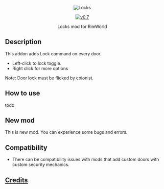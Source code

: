 <p align="center">
    <img src="https://raw.githubusercontent.com/Aviuz/Locks/master/Logo.png" alt="Locks" />
</p>
<p align="center">
  <a href="https://github.com/Aviuz/PrisonLabor/releases">
    <img src="https://img.shields.io/badge/version-1.0.0-blue.svg?style=flat" alt="v0.7" />
  </a>
</p>

<p align="center">
  Locks mod for RimWorld
</p>

## Description
This addon adds Lock command on every door.
- Left-click to lock toggle.
- Right click for more options

Note: Door lock must be flicked by colonist.

## How to use
todo

## New mod
This is new mod. You can experience some bugs and errors.

## Compatibility
* There can be compatibility issues with mods that add custom doors with custom security mechanics.

## [Credits](https://raw.githubusercontent.com/Aviuz/Locks/master/credits.md)

